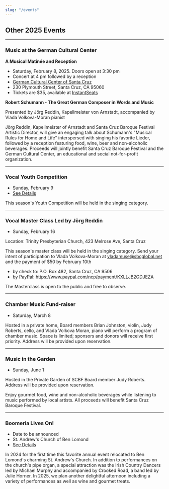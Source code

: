 ```yaml
---
slug: "/events"
---
```

## Other 2025 Events

----

### Music at the German Cultural Center

**A Musical Matinée and Reception**

* Saturday, February 8, 2025. Doors open at 3:30 pm
* Concert at 4 pm followed by a reception
* [German Cultural Center of Santa Cruz](https://www.germanculturalcentersantacruz.com/)
* 230 Plymouth Street, Santa Cruz, CA 95060
* Tickets are $35, available at [InstantSeats](https://www.instantseats.com/index.cfm?fuseaction=buy.event&eventID=B2727254-DEB7-4B6B-C8EF7F1CF1987C2F)

**Robert Schumann - The Great German Composer in Words and Music**

Presented by Jörg Reddin, Kapellmeister von Arnstadt, accompanied by Vlada Volkova-Moran pianist

Jörg Reddin, Kapellmeister of Arnstadt and Santa Cruz Baroque Festival Artistic Director, will give an engaging talk about Schumann's "Musical Rules for Home and Life" interspersed with singing his favorite Lieder, followed by a reception featuring food, wine, beer and non-alcoholic beverages.  Proceeds will jointly benefit Santa Cruz Baroque Festival and the German Cultural Center, an educational and social not-for-profit organization.

----

### Vocal Youth Competition
* Sunday, February 9
* [See Details](/youth2)

This season's Youth Competition will be held in the singing category.

----

### Vocal Master Class Led by Jörg Reddin
* Sunday, February 16

Location: Trinity Presbyterian Church, 423 Melrose Ave, Santa Cruz

This season's master class will be held in the singing category.  Send your intent of participation to Vlada Volkova-Moran at vladamuse@sbcglobal.net and the payment of $50 by February 10th

* by check to: P.O. Box 482, Santa Cruz, CA 9506
* by [PayPal](https://www.paypal.com/ncp/payment/KXLLJB2GDJEZA): https://www.paypal.com/ncp/payment/KXLLJB2GDJEZA

The Masterclass is open to the public and free to observe.

----

### Chamber Music Fund-raiser 
* Saturday, March 8

Hosted in a private home, Board members Brian Johnston, violin, Judy Roberts, cello, and Vlada Volkova Moran, piano will perform a  program of chamber music. Space is limited; sponsors and donors will receive first priority. Address will be provided upon reservation.

----

### Music in the Garden
* Sunday, June 1

Hosted in the Private Garden of SCBF Board member Judy Roberts.
Address will be provided upon reservation.

Enjoy gourmet food, wine and non-alcoholic beverages while listening to music performed by local artists. All proceeds will benefit Santa Cruz Baroque Festival.

----

### Boomeria Lives On!
* Date to be announced
* St. Andrew's Church of Ben Lomond
* [See Details](/boomeria)

In 2024 for the first time this favorite annual event relocated to Ben Lomond's charming St. Andrew's Church. In addition to performances on the church's pipe organ, a special attraction was the Irish Country Dancers led by Michael Murphy and accompanied by Crooked Road, a band led by Julie Horner.  In 2025, we plan another delightful afternoon including a variety of performances as well as wine and gourmet treats.


